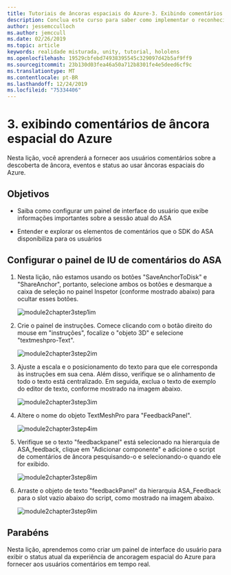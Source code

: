 ```yaml
---
title: Tutoriais de âncoras espaciais do Azure-3. Exibindo comentários de âncora espacial do Azure
description: Conclua este curso para saber como implementar o reconhecimento facial do Azure em um aplicativo de realidade misturada.
author: jessemcculloch
ms.author: jemccull
ms.date: 02/26/2019
ms.topic: article
keywords: realidade misturada, unity, tutorial, hololens
ms.openlocfilehash: 19529cbfebd74938395545c329097d42b5af9ff9
ms.sourcegitcommit: 23b130d03fea46a50a712b8301fe4e5deed6cf9c
ms.translationtype: MT
ms.contentlocale: pt-BR
ms.lasthandoff: 12/24/2019
ms.locfileid: "75334406"
---
```

# <a name="3-displaying-azure-spatial-anchor-feedback"></a>3. exibindo comentários de âncora espacial do Azure

Nesta lição, você aprenderá a fornecer aos usuários comentários sobre a descoberta de âncora, eventos e status ao usar âncoras espaciais do Azure.

## <a name="objectives"></a>Objetivos

* Saiba como configurar um painel de interface do usuário que exibe informações importantes sobre a sessão atual do ASA

* Entender e explorar os elementos de comentários que o SDK do ASA disponibiliza para os usuários

## <a name="set-up-asa-feedback-ui-panel"></a>Configurar o painel de IU de comentários do ASA

1. Nesta lição, não estamos usando os botões "SaveAnchorToDisk" e "ShareAnchor", portanto, selecione ambos os botões e desmarque a caixa de seleção no painel Inspetor (conforme mostrado abaixo) para ocultar esses botões.

    ![module2chapter3step1im](images/module2chapter3step1im.PNG)

2. Crie o painel de instruções. Comece clicando com o botão direito do mouse em "instruções", focalize o "objeto 3D" e selecione "textmeshpro-Text".

    ![module2chapter3step2im](images/module2chapter3step2im.PNG)

3. Ajuste a escala e o posicionamento do texto para que ele corresponda às instruções em sua cena. Além disso, verifique se o alinhamento de todo o texto está centralizado. Em seguida, exclua o texto de exemplo do editor de texto, conforme mostrado na imagem abaixo.

    ![module2chapter3step3im](images/module2chapter3step3im.PNG)

4. Altere o nome do objeto TextMeshPro para "FeedbackPanel".

    ![module2chapter3step4im](images/module2chapter3step4im.PNG)

5. Verifique se o texto "feedbackpanel" está selecionado na hierarquia de ASA_feedback, clique em "Adicionar componente" e adicione o script de comentários de âncora pesquisando-o e selecionando-o quando ele for exibido.

    ![module2chapter3step8im](images/module2chapter3step8im.PNG)

6. Arraste o objeto de texto "feedbackPanel" da hierarquia ASA_Feedback para o slot vazio abaixo do script, como mostrado na imagem abaixo.

    ![module2chapter3step9im](images/module2chapter3step9im.PNG)

## <a name="congratulations"></a>Parabéns

Nesta lição, aprendemos como criar um painel de interface do usuário para exibir o status atual da experiência de ancoragem espacial do Azure para fornecer aos usuários comentários em tempo real.

